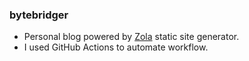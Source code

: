### bytebridger

- Personal blog powered by [Zola](https://www.getzola.org/documentation/getting-started/overview/) static site generator.
- I used GitHub Actions to automate workflow.